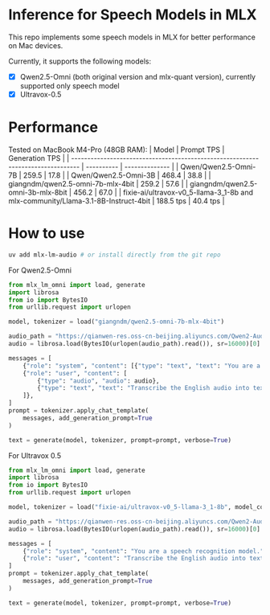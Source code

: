 # Inference for Speech Models in MLX

This repo implements some speech models in MLX for better performance on Mac devices.

Currently, it supports the following models:

- [x] Qwen2.5-Omni (both original version and mlx-quant version), currently supported only speech model
- [x] Ultravox-0.5

# Performance

Tested on MacBook M4-Pro (48GB RAM):
| Model                                                                            | Prompt TPS | Generation TPS |
| -------------------------------------------------------------------------------- | ---------- | -------------- |
| Qwen/Qwen2.5-Omni-7B                                                             | 259.5      | 17.8           |
| Qwen/Qwen2.5-Omni-3B                                                             | 468.4      | 38.8           |
| giangndm/qwen2.5-omni-7b-mlx-4bit                                                | 259.2      | 57.6           |
| giangndm/qwen2.5-omni-3b-mlx-8bit                                                | 456.2      | 67.0           |
| fixie-ai/ultravox-v0_5-llama-3_1-8b and mlx-community/Llama-3.1-8B-Instruct-4bit | 188.5 tps  | 40.4 tps       |

# How to use

```bash
uv add mlx-lm-audio # or install directly from the git repo
```

For Qwen2.5-Omni

```python
from mlx_lm_omni import load, generate
import librosa
from io import BytesIO
from urllib.request import urlopen

model, tokenizer = load("giangndm/qwen2.5-omni-7b-mlx-4bit")

audio_path = "https://qianwen-res.oss-cn-beijing.aliyuncs.com/Qwen2-Audio/audio/1272-128104-0000.flac"
audio = librosa.load(BytesIO(urlopen(audio_path).read()), sr=16000)[0]

messages = [
    {"role": "system", "content": [{"type": "text", "text": "You are a speech recognition model."}]},
    {"role": "user", "content": [
        {"type": "audio", "audio": audio},
        {"type": "text", "text": "Transcribe the English audio into text without any punctuation marks."},
    ]},
]
prompt = tokenizer.apply_chat_template(
    messages, add_generation_prompt=True
)

text = generate(model, tokenizer, prompt=prompt, verbose=True)
```

For Ultravox 0.5

```python
from mlx_lm_omni import load, generate
import librosa
from io import BytesIO
from urllib.request import urlopen

model, tokenizer = load("fixie-ai/ultravox-v0_5-llama-3_1-8b", model_config={"text_model_id": "mlx-community/Llama-3.1-8B-Instruct-4bit"})

audio_path = "https://qianwen-res.oss-cn-beijing.aliyuncs.com/Qwen2-Audio/audio/1272-128104-0000.flac"
audio = librosa.load(BytesIO(urlopen(audio_path).read()), sr=16000)[0]

messages = [
    {"role": "system", "content": "You are a speech recognition model."},
    {"role": "user", "content": "Transcribe the English audio into text without any punctuation marks.", "audio": audio},
]
prompt = tokenizer.apply_chat_template(
    messages, add_generation_prompt=True
)

text = generate(model, tokenizer, prompt=prompt, verbose=True)
```
